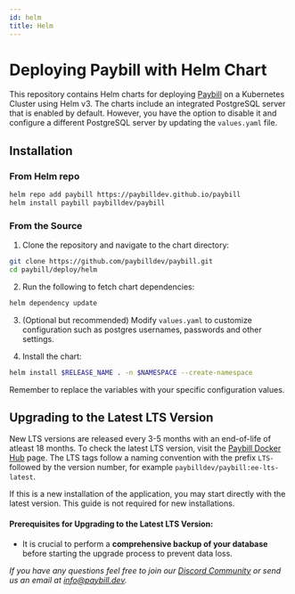 ```yaml
---
id: helm
title: Helm
---
```


# Deploying Paybill with Helm Chart

This repository contains Helm charts for deploying [Paybill](https://github.com/paybilldev/paybill/tree/main/deploy/helm) on a Kubernetes Cluster using Helm v3. The charts include an integrated PostgreSQL server that is enabled by default. However, you have the option to disable it and configure a different PostgreSQL server by updating the `values.yaml` file.

## Installation

### From Helm repo

```bash
helm repo add paybill https://paybilldev.github.io/paybill
helm install paybill paybilldev/paybill
```

### From the Source

1. Clone the repository and navigate to the chart directory:

```bash
git clone https://github.com/paybilldev/paybill.git
cd paybill/deploy/helm
````

2. Run the following to fetch chart dependencies:

```bash
helm dependency update
```

3. (Optional but recommended) Modify `values.yaml` to customize configuration such as postgres usernames, passwords and other settings.

4. Install the chart:

```bash
helm install $RELEASE_NAME . -n $NAMESPACE --create-namespace
```

Remember to replace the variables with your specific configuration values.

## Upgrading to the Latest LTS Version

New LTS versions are released every 3-5 months with an end-of-life of atleast 18 months. To check the latest LTS version, visit the [Paybill Docker Hub](https://hub.docker.com/r/paybilldev/paybill/tags) page. The LTS tags follow a naming convention with the prefix `LTS-` followed by the version number, for example `paybilldev/paybill:ee-lts-latest`.

If this is a new installation of the application, you may start directly with the latest version. This guide is not required for new installations.

#### Prerequisites for Upgrading to the Latest LTS Version:

- It is crucial to perform a **comprehensive backup of your database** before starting the upgrade process to prevent data loss.

_If you have any questions feel free to join our [Discord Community](https://discord.gg/v9rYchap) or send us an email at info@paybill.dev._